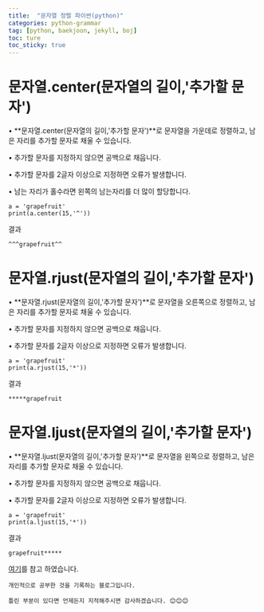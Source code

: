 ```yaml
---
title:  "문자열 정렬 파이썬(python)"
categories: python-grammar
tag: [python, baekjoon, jekyll, boj]
toc: ture
toc_sticky: true
---
```

# 문자열.center(문자열의 길이,'추가할 문자')
• **문자열.center(문자열의 길이,'추가할 문자')**로 문자열을 가운데로 정렬하고, 남은 자리를 추가할 문자로 채울 수 있습니다.  


• 추가할 문자를 지정하지 않으면 공백으로 채웁니다.   


• 추가할 문자를 2글자 이상으로 지정하면 오류가 발생합니다.  


• 남는 자리가 홀수라면 왼쪽의 남는자리를 더 많이 할당합니다.
```
a = 'grapefruit'
print(a.center(15,'^'))
```
결과
```
^^^grapefruit^^
```

# 문자열.rjust(문자열의 길이,'추가할 문자')
• **문자열.rjust(문자열의 길이,'추가할 문자')**로 문자열을 오른쪽으로 정렬하고, 남은 자리를 추가할 문자로 채울 수 있습니다.  


• 추가할 문자를 지정하지 않으면 공백으로 채웁니다.   


• 추가할 문자를 2글자 이상으로 지정하면 오류가 발생합니다. 
```
a = 'grapefruit'
print(a.rjust(15,'*'))
```
결과
```
*****grapefruit
```
# 문자열.ljust(문자열의 길이,'추가할 문자')
• **문자열.ljust(문자열의 길이,'추가할 문자')**로 문자열을 왼쪽으로 정렬하고, 남은 자리를 추가할 문자로 채울 수 있습니다.  


• 추가할 문자를 지정하지 않으면 공백으로 채웁니다.   


• 추가할 문자를 2글자 이상으로 지정하면 오류가 발생합니다. 
```
a = 'grapefruit'
print(a.ljust(15,'*'))
```
결과
```
grapefruit*****
```

[여기](https://wikidocs.net/32919)를 참고 하였습니다.

```
개인적으로 공부한 것을 기록하는 블로그입니다. 

틀린 부분이 있다면 언제든지 지적해주시면 감사하겠습니다. 😊😊😊
```

